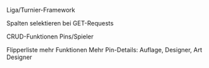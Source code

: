 Liga/Turnier-Framework

Spalten selektieren bei GET-Requests

CRUD-Funktionen Pins/Spieler


Flipperliste mehr Funktionen
Mehr Pin-Details: Auflage, Designer, Art Designer